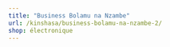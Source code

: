 ```yaml
---
title: "Business Bolamu na Nzambe"
url: /kinshasa/business-bolamu-na-nzambe-2/
shop: électronique
---
```


